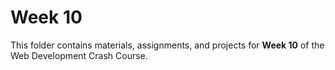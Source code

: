 # Week 10

This folder contains materials, assignments, and projects for **Week 10** of the Web Development Crash Course.

